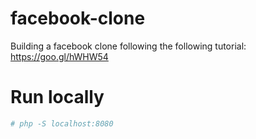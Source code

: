 # facebook-clone
Building a facebook clone following the following tutorial:  https://goo.gl/hWHW54

# Run locally

``` bash
# php -S localhost:8080
```

